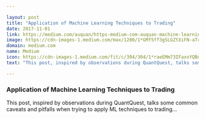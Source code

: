 ```yaml
---

layout: post
title: "Application of Machine Learning Techniques to Trading"
date: 2017-11-01
link: https://medium.com/auquan/https-medium-com-auquan-machine-learning-techniques-trading-b7120cee4f05?source=rss------machine_learning-5
image: https://cdn-images-1.medium.com/max/1200/1*GMf5ff3gSLGZtXiFN-aTcQ.jpeg
domain: medium.com
name: Medium
icon: https://cdn-images-1.medium.com/fit/c/304/304/1*raeEMm73IFaxoYQBnOqiRA.png
text: "This post, inspired by observations during QuantQuest, talks some common caveats and pitfalls when trying to apply ML techniques to trading…"

---
```


### Application of Machine Learning Techniques to Trading

This post, inspired by observations during QuantQuest, talks some common caveats and pitfalls when trying to apply ML techniques to trading…